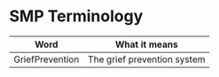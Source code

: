 # SMP Terminology
| Word            | What it means               |
|-----------------|-----------------------------|
| GriefPrevention | The grief prevention system |